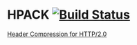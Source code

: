 HPACK [![Build Status](https://travis-ci.org/twitter/hpack.png?branch=master)](https://travis-ci.org/twitter/hpack)
=====

[Header Compression for HTTP/2.0](http://tools.ietf.org/html/draft-ietf-httpbis-header-compression-05)

